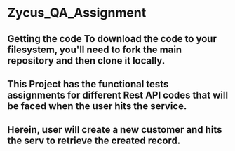 # Zycus_QA_Assignment
## Getting the code To download the code to your filesystem, you'll need to fork the main repository and then clone it locally.
## This Project has the functional tests assignments for different Rest API codes that will be faced when the user hits the service. 
## Herein, user will create a new customer and hits the serv to retrieve the created record.
